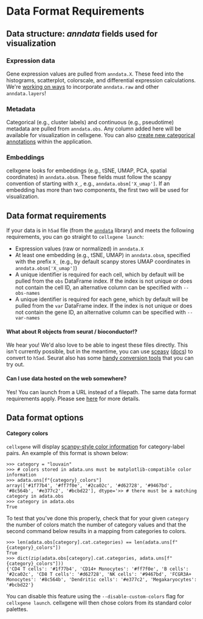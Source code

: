 # Data Format Requirements

## Data structure: _anndata_ fields used for visualization

### Expression data

Gene expression values are pulled from `anndata.X`. These feed into the histograms, scatterplot, colorscale, and differential expression calculations. We're [working on ways](https://github.com/chanzuckerberg/cellxgene/issues/689) to incorporate `anndata.raw` and other `anndata.layers`!

### Metadata

Categorical \(e.g., cluster labels\) and continuous \(e.g., pseudotime\) metadata are pulled from `anndata.obs`. Any column added here will be available for visualization in cellxgene. You can also [create new categorical annotations](https://github.com/chanzuckerberg/cellxgene/blob/main/docs/posts/annotations) within the application.

### Embeddings

cellxgene looks for embeddings \(e.g., tSNE, UMAP, PCA, spatial coordinates\) in `anndata.obsm`. These fields must follow the scanpy convention of starting with `X_`, e.g., `anndata.obsm['X_umap']`. If an embedding has more than two components, the first two will be used for visualization.

## Data format requirements

If your data is in `h5ad` file \(from the [`anndata`](https://anndata.readthedocs.io/en/latest/index.html) library\) and meets the following requirements, you can go straight to `cellxgene launch`:

* Expression values \(raw or normalized\) in `anndata.X`
* At least one embedding \(e.g., tSNE, UMAP\) in `anndata.obsm`, specified with the prefix `X_` \(e.g., by default scanpy stores UMAP coordinates in `anndata.obsm['X_umap']`\)
* A unique identifier is required for each cell, which by default will be pulled from the `obs` DataFrame index. If the index is not unique or does not contain the cell ID, an alternative column can be specified with `--obs-names`
* A unique identifier is required for each gene, which by default will be pulled from the `var` DataFrame index. If the index is not unique or does not contain the gene ID, an alternative column can be specified with `--var-names`

#### What about R objects from seurat / bioconductor!?

We hear you! We'd also love to be able to ingest these files directly. This isn't currently possible, but in the meantime, you can use [sceasy](https://bioconda.github.io/recipes/r-sceasy/README.html) \([docs](https://cellgeni.readthedocs.io/en/latest/visualisations.html)\) to convert to `h5ad`. Seurat also has some [handy conversion tools](https://satijalab.org/seurat/v3.0/conversion_vignette.html) that you can try out.

#### Can I use data hosted on the web somewhere?

Yes! You can launch from a URL instead of a filepath. The same data format requirements apply. Please see [here](https://github.com/chanzuckerberg/cellxgene/blob/main/docs/posts/launch) for more details.

## Data format options

#### Category colors

`cellxgene` will display [scanpy-style color information](https://github.com/chanzuckerberg/cellxgene/issues/1152#issue-564361541) for category-label pairs. An example of this format is shown below:

```text
>>> category = "louvain"
>>> # colors stored in adata.uns must be matplotlib-compatible color information
>>> adata.uns[f"{category}_colors"]
array(['#1f77b4', '#ff7f0e', '#2ca02c', '#d62728', '#9467bd', '#8c564b', '#e377c2', '#bcbd22'], dtype='>> # there must be a matching category in adata.obs
>>> category in adata.obs
True
```

To test that you've done this properly, check that for your given `category` the number of colors match the number of category values and that the second command below results in a mapping from categories to colors.

```text
>>> len(adata.obs[category].cat.categories) == len(adata.uns[f"{category}_colors"])
True
>>> dict(zip(adata.obs[category].cat.categories, adata.uns[f"{category}_colors"]))
{'CD4 T cells': '#1f77b4', 'CD14+ Monocytes': '#ff7f0e', 'B cells': '#2ca02c', 'CD8 T cells': '#d62728', 'NK cells': '#9467bd', 'FCGR3A+ Monocytes': '#8c564b', 'Dendritic cells': '#e377c2', 'Megakaryocytes': '#bcbd22'}
```

You can disable this feature using the `--disable-custom-colors` flag for `cellxgene launch`. cellxgene will then chose colors from its standard color palettes.



